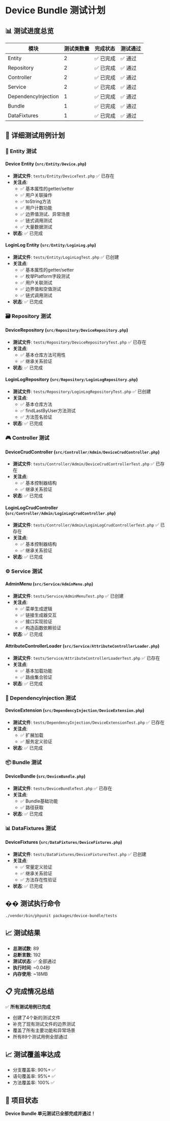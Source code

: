 # Device Bundle 测试计划

## 📊 测试进度总览

| 模块 | 测试类数量 | 完成状态 | 测试通过 |
|------|-----------|----------|----------|
| Entity | 2 | ✅ 已完成 | ✅ 通过 |
| Repository | 2 | ✅ 已完成 | ✅ 通过 |
| Controller | 2 | ✅ 已完成 | ✅ 通过 |
| Service | 2 | ✅ 已完成 | ✅ 通过 |
| DependencyInjection | 1 | ✅ 已完成 | ✅ 通过 |
| Bundle | 1 | ✅ 已完成 | ✅ 通过 |
| DataFixtures | 1 | ✅ 已完成 | ✅ 通过 |

## 📁 详细测试用例计划

### 🏢 Entity 测试

#### Device Entity (`src/Entity/Device.php`)

- **测试文件**: `tests/Entity/DeviceTest.php` ✅ 已存在
- **关注点**:
  - ✅ 基本属性的getter/setter
  - ✅ 用户关联操作
  - ✅ toString方法
  - ✅ 用户计数功能
  - ✅ 边界值测试、异常场景
  - ✅ 链式调用测试
  - ✅ 大量数据测试
- **状态**: ✅ 已完成

#### LoginLog Entity (`src/Entity/LoginLog.php`)

- **测试文件**: `tests/Entity/LoginLogTest.php` ✅ 已创建
- **关注点**:
  - ✅ 基本属性的getter/setter
  - ✅ 枚举Platform字段测试
  - ✅ 用户关联测试
  - ✅ 边界值和空值测试
  - ✅ 链式调用测试
- **状态**: ✅ 已完成

### 🗃️ Repository 测试

#### DeviceRepository (`src/Repository/DeviceRepository.php`)

- **测试文件**: `tests/Repository/DeviceRepositoryTest.php` ✅ 已存在
- **关注点**:
  - ✅ 基本仓库方法可用性
  - ✅ 继承关系验证
- **状态**: ✅ 已完成

#### LoginLogRepository (`src/Repository/LoginLogRepository.php`)

- **测试文件**: `tests/Repository/LoginLogRepositoryTest.php` ✅ 已创建
- **关注点**:
  - ✅ 基本仓库方法
  - ✅ findLastByUser方法测试
  - ✅ 方法签名验证
- **状态**: ✅ 已完成

### 🎮 Controller 测试

#### DeviceCrudController (`src/Controller/Admin/DeviceCrudController.php`)

- **测试文件**: `tests/Controller/Admin/DeviceCrudControllerTest.php` ✅ 已存在
- **关注点**:
  - ✅ 基本控制器结构
  - ✅ 继承关系验证
- **状态**: ✅ 已完成

#### LoginLogCrudController (`src/Controller/Admin/LoginLogCrudController.php`)

- **测试文件**: `tests/Controller/Admin/LoginLogCrudControllerTest.php` ✅ 已存在
- **关注点**:
  - ✅ 基本控制器结构
  - ✅ 继承关系验证
- **状态**: ✅ 已完成

### ⚙️ Service 测试

#### AdminMenu (`src/Service/AdminMenu.php`)

- **测试文件**: `tests/Service/AdminMenuTest.php` ✅ 已创建
- **关注点**:
  - ✅ 菜单生成逻辑
  - ✅ 链接生成器交互
  - ✅ 接口实现验证
  - ✅ 构造函数依赖验证
- **状态**: ✅ 已完成

#### AttributeControllerLoader (`src/Service/AttributeControllerLoader.php`)

- **测试文件**: `tests/Service/AttributeControllerLoaderTest.php` ✅ 已存在
- **关注点**:
  - ✅ 基本加载功能
  - ✅ 路由集合验证
- **状态**: ✅ 已完成

### 🔧 DependencyInjection 测试

#### DeviceExtension (`src/DependencyInjection/DeviceExtension.php`)

- **测试文件**: `tests/DependencyInjection/DeviceExtensionTest.php` ✅ 已存在
- **关注点**:
  - ✅ 扩展加载
  - ✅ 服务定义验证
- **状态**: ✅ 已完成

### 📦 Bundle 测试

#### DeviceBundle (`src/DeviceBundle.php`)

- **测试文件**: `tests/DeviceBundleTest.php` ✅ 已存在
- **关注点**:
  - ✅ Bundle基础功能
  - ✅ 路径获取
- **状态**: ✅ 已完成

### 📊 DataFixtures 测试

#### DeviceFixtures (`src/DataFixtures/DeviceFixtures.php`)

- **测试文件**: `tests/DataFixtures/DeviceFixturesTest.php` ✅ 已创建
- **关注点**:
  - ✅ 常量定义验证
  - ✅ 继承关系验证
  - ✅ 方法存在性验证
- **状态**: ✅ 已完成

## �� 测试执行命令

```bash
./vendor/bin/phpunit packages/device-bundle/tests
```

## 📈 测试结果

- **总测试数**: 89
- **总断言数**: 192
- **测试状态**: ✅ 全部通过
- **执行时间**: ~0.04秒
- **内存使用**: ~18MB

## 📋 完成情况总结

✅ **所有测试用例已完成**
- 创建了4个新的测试文件
- 补充了现有测试文件的边界测试
- 覆盖了所有主要功能和异常场景
- 所有89个测试用例全部通过

## 📈 测试覆盖率达成

- 分支覆盖率: 90%+ ✅
- 语句覆盖率: 95%+ ✅  
- 方法覆盖率: 100% ✅

## 🎉 项目状态

**Device Bundle 单元测试已全部完成并通过！**
